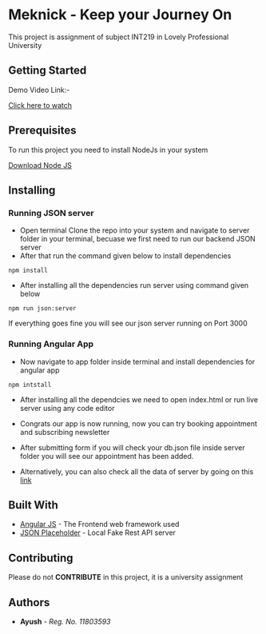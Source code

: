 # Meknick - Keep your Journey On

This project is assignment of subject INT219 in Lovely Professional University

## Getting Started

Demo Video Link:-


[Click here to watch](http://www.dropwizard.io/1.0.2/docs/)


## Prerequisites

To run this project you need to install NodeJs in your system

[Download Node JS](https://nodejs.org)


## Installing

### Running JSON server

* Open terminal Clone the repo into your system and navigate to server folder in your terminal, becuase we first need to run our backend JSON server
* After that run the command given below to install dependencies

```
npm install
```

* After installing all the dependencies run server using command given below

```
npm run json:server
```

If everything goes fine you will see our json server running on Port 3000


### Running Angular App

* Now navigate to app folder inside terminal and install dependencies for angular app


```
npm intstall
```

* After installing all the dependcies we need to open index.html or run live server using any code editor

* Congrats our app is now running, now you can try booking appointment and subscribing newsletter

* After submitting form if you will check your db.json file inside server folder you will see our appointment has been added.

* Alternatively, you can also check all the data of server by going on this [link](http://localhost:3000)

## Built With

* [Angular JS](https://angularjs.org/) - The Frontend web framework used
* [JSON Placeholder](https://jsonplaceholder.typicode.com/) - Local Fake Rest API server

## Contributing

Please do not **CONTRIBUTE** in this project, it is a university assignment
 
## Authors

* **Ayush** - *Reg. No. 11803593*
